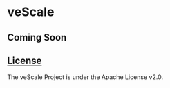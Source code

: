 # veScale

## Coming Soon

## [License](./LICENSE)

The veScale Project is under the Apache License v2.0.